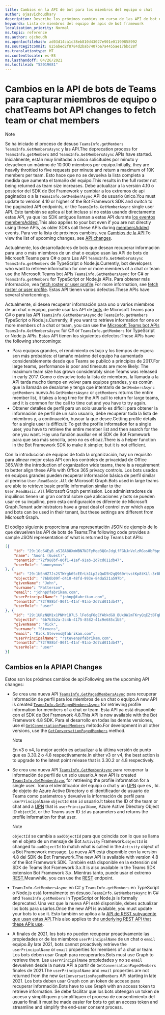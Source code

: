 ```yaml
---
title: Cambios en la API de bot para los miembros del equipo o chat
author: ojasvichoudhary
description: Describe los próximos cambios en curso de las API de bot usadas para recuperar miembros de equipos y chats
keywords: Lista de miembros del equipo de apis de bot framework
localization_priority: Normal
ms.topic: reference
ms.author: ojchoudh
ms.openlocfilehash: ad03d14ca1c38eb810d43027e901e01199858992
ms.sourcegitcommit: 825abed2f8784d2bab7407ba7a4455ae17bbd28f
ms.translationtype: MT
ms.contentlocale: es-ES
ms.lasthandoff: 04/26/2021
ms.locfileid: "52019681"
---
```

# <a name="teams-bot-api-changes-to-fetch-team-or-chat-members"></a><span data-ttu-id="7593e-104">Cambios en la API de bots de Teams para capturar miembros de equipo o chat</span><span class="sxs-lookup"><span data-stu-id="7593e-104">Teams bot API changes to fetch team or chat members</span></span>

>[!NOTE]
> <span data-ttu-id="7593e-105">Se ha iniciado el proceso de desuso `TeamsInfo.getMembers` `TeamsInfo.GetMembersAsync` y las API.</span><span class="sxs-lookup"><span data-stu-id="7593e-105">The deprecation process for `TeamsInfo.getMembers` and `TeamsInfo.GetMembersAsync` APIs have started.</span></span> <span data-ttu-id="7593e-106">Inicialmente, están muy limitadas a cinco solicitudes por minuto y devuelven un máximo de 10.000 miembros por equipo.</span><span class="sxs-lookup"><span data-stu-id="7593e-106">Initially, they are heavily throttled to five requests per minute and return a maximum of 10K members per team.</span></span> <span data-ttu-id="7593e-107">Esto hace que no se devuelva la lista completa a medida que aumenta el tamaño del equipo.</span><span class="sxs-lookup"><span data-stu-id="7593e-107">This results in the full roster not being returned as team size increases.</span></span>
> <span data-ttu-id="7593e-108">Debe actualizar a la versión 4.10 o posterior del SDK de Bot Framework y cambiar a los extremos de api paginados o a la `TeamsInfo.GetMemberAsync` API de usuario único.</span><span class="sxs-lookup"><span data-stu-id="7593e-108">You must update to version 4.10 or higher of the Bot Framework SDK and switch to the paginated API endpoints, or the `TeamsInfo.GetMemberAsync` single user API.</span></span> <span data-ttu-id="7593e-109">Esto también se aplica al bot incluso si no estás usando directamente estas API, ya que los SDK antiguos llaman a estas API durante [los eventos membersAdded.](../bots/how-to/conversations/subscribe-to-conversation-events.md#team-members-added)</span><span class="sxs-lookup"><span data-stu-id="7593e-109">This also applies to your bot even if you are not directly using these APIs, as older SDKs call these APIs during [membersAdded](../bots/how-to/conversations/subscribe-to-conversation-events.md#team-members-added) events.</span></span> <span data-ttu-id="7593e-110">Para ver la lista de próximos cambios, vea [Cambios de la API](team-chat-member-api-changes.md#api-changes).</span><span class="sxs-lookup"><span data-stu-id="7593e-110">To view the list of upcoming changes, see [API changes](team-chat-member-api-changes.md#api-changes).</span></span> 

<span data-ttu-id="7593e-111">Actualmente, los desarrolladores de bots que desean recuperar información para uno o más miembros de un chat o equipo usan las API de bots de Microsoft Teams para C# o para Las API `TeamsInfo.GetMembersAsync` `TeamsInfo.getMembers` de TypeScript o Node.js.</span><span class="sxs-lookup"><span data-stu-id="7593e-111">Currently, bot developers who want to retrieve information for one or more members of a chat or team use the Microsoft Teams bot APIs `TeamsInfo.GetMembersAsync` for C# or `TeamsInfo.getMembers` for TypeScript or Node.js APIs.</span></span> <span data-ttu-id="7593e-112">Para obtener más información, vea [fetch roster or user profile](../bots/how-to/get-teams-context.md#fetch-the-roster-or-user-profile).</span><span class="sxs-lookup"><span data-stu-id="7593e-112">For more information, see [fetch roster or user profile](../bots/how-to/get-teams-context.md#fetch-the-roster-or-user-profile).</span></span> <span data-ttu-id="7593e-113">Estas API tienen varios defectos.</span><span class="sxs-lookup"><span data-stu-id="7593e-113">These APIs have several shortcomings.</span></span>

<span data-ttu-id="7593e-114">Actualmente, si desea recuperar información para uno o varios miembros de un chat o equipo, puede usar las API de [bots](https://docs.microsoft.com/microsoftteams/platform/bots/how-to/get-teams-context?tabs=dotnet#fetch-the-roster-or-user-profile) de Microsoft Teams para C# o para las API `TeamsInfo.GetMembersAsync` de `TeamsInfo.getMembers` TypeScript o Node.js.</span><span class="sxs-lookup"><span data-stu-id="7593e-114">Currently, if you want to retrieve information for one or more members of a chat or team, you can use the [Microsoft Teams bot APIs](https://docs.microsoft.com/microsoftteams/platform/bots/how-to/get-teams-context?tabs=dotnet#fetch-the-roster-or-user-profile) `TeamsInfo.GetMembersAsync` for C# or `TeamsInfo.getMembers` for TypeScript or Node.js APIs.</span></span> <span data-ttu-id="7593e-115">Estas API tienen los siguientes defectos:</span><span class="sxs-lookup"><span data-stu-id="7593e-115">These APIs have the following shortcomings:</span></span>

* <span data-ttu-id="7593e-116">Para equipos grandes, el rendimiento es bajo y los tiempos de espera son más probables: el tamaño máximo del equipo ha aumentado considerablemente desde que Teams se publicó a principios de 2017.</span><span class="sxs-lookup"><span data-stu-id="7593e-116">For large teams, performance is poor and timeouts are more likely: The maximum team size has grown considerably since Teams was released in early 2017.</span></span> <span data-ttu-id="7593e-117">Como o devuelve toda la lista de miembros, la llamada a la API tarda mucho tiempo en volver para equipos grandes, y es común que la llamada se desalome y tenga que intentarlo de `GetMembersAsync` `getMembers` nuevo.</span><span class="sxs-lookup"><span data-stu-id="7593e-117">As `GetMembersAsync` or `getMembers` returns the entire member list, it takes a long time for the API call to return for large teams, and it is common for the call to time out and you have to try again.</span></span>
* <span data-ttu-id="7593e-118">Obtener detalles de perfil para un solo usuario es difícil: para obtener la información de perfil de un solo usuario, debe recuperar toda la lista de miembros y, a continuación, buscar la que desee.</span><span class="sxs-lookup"><span data-stu-id="7593e-118">Getting profile details for a single user is difficult: To get the profile information for a single user, you have to retrieve the entire member list and then search for the one you want.</span></span> <span data-ttu-id="7593e-119">Hay una función auxiliar en el SDK de Bot Framework para que sea más sencilla, pero no es eficaz.</span><span class="sxs-lookup"><span data-stu-id="7593e-119">There is a helper function in the Bot Framework SDK to make it simpler, but it is not efficient.</span></span>

<span data-ttu-id="7593e-120">Con la introducción de equipos de toda la organización, hay un requisito para alinear mejor estas API con los controles de privacidad de Office 365.</span><span class="sxs-lookup"><span data-stu-id="7593e-120">With the introduction of organization wide teams, there is a requirement to better align these APIs with Office 365 privacy controls.</span></span> <span data-ttu-id="7593e-121">Los bots usados en equipos grandes pueden recuperar información básica de perfil similar al permiso `User.ReadBasic.All` de Microsoft Graph.</span><span class="sxs-lookup"><span data-stu-id="7593e-121">Bots used in large teams are able to retrieve basic profile information similar to the `User.ReadBasic.All` Microsoft Graph permission.</span></span> <span data-ttu-id="7593e-122">Los administradores de inquilinos tienen un gran control sobre qué aplicaciones y bots se pueden usar en su inquilino, pero esta configuración es diferente de Microsoft Graph.</span><span class="sxs-lookup"><span data-stu-id="7593e-122">Tenant administrators have a great deal of control over which apps and bots can be used in their tenant, but these settings are different from Microsoft Graph.</span></span>

<span data-ttu-id="7593e-123">El código siguiente proporciona una representación JSON de ejemplo de lo que devuelven las API de bots de Teams:</span><span class="sxs-lookup"><span data-stu-id="7593e-123">The following code provides a sample JSON representation of what is returned by Teams bot APIs:</span></span>

```json
[{
    "id": "29:1GcS4EyB_oSI8A88XmWBN7NJFyMqe3QGnJdgLfFGkJnVelzRGos0bPbpsfJjcbAD22bmKc4GMbrY2g4JDrrA8vM06X1-cHHle4zOE6U4ttcc",
    "name": "Anon1 (Guest)",
    "tenantId":"72f988bf-86f1-41af-91ab-2d7cd011db47",
    "userRole": "anonymous"
}, {
    "id": "29:1bSnHZ7Js2STWrgk6ScEErLk1Lp2zQuD5H2qQ960rtvstKp8tKLl-3r8b6DoW0QxZimuTxk_kupZ1DBMpvIQQUAZL-PNj0EORDvRZXy8kvWk",
    "objectId": "76b0b09f-d410-48fd-993e-84da521a597b",
    "givenName": "John",
    "surname": "Patterson",
    "email": "johnp@fabrikam.com",
    "userPrincipalName": "johnp@fabrikam.com",
    "tenantId":"72f988bf-86f1-41af-91ab-2d7cd011db47",
    "userRole": "user"
}, {
    "id": "29:1URzNQM1x1PNMr1D7L5_lFe6qF6gEfAbkdG8_BUxOW2mTKryQqEZtBTqDt10-MghkzjYDuUj4KG6nvg5lFAyjOLiGJ4jzhb99WrnI7XKriCs",
    "objectId": "6b7b3b2a-2c4b-4175-8582-41c9e685c1b5",
    "givenName": "Rick",
    "surname": "Stevens",
    "email": "Rick.Stevens@fabrikam.com",
    "userPrincipalName": "rstevens@fabrikam.com",
    "tenantId":"72f988bf-86f1-41af-91ab-2d7cd011db47",
    "userRole": "user"
}]
```

## <a name="api-changes"></a><span data-ttu-id="7593e-124">Cambios en la API</span><span class="sxs-lookup"><span data-stu-id="7593e-124">API Changes</span></span>

<span data-ttu-id="7593e-125">Estos son los próximos cambios de api:</span><span class="sxs-lookup"><span data-stu-id="7593e-125">Following are the upcoming API changes:</span></span>

* <span data-ttu-id="7593e-126">Se crea una nueva API [`TeamsInfo.GetPagedMembersAsync`](https://docs.microsoft.com/microsoftteams/platform/bots/how-to/get-teams-context?tabs=dotnet#fetch-the-roster-or-user-profile) para recuperar información de perfil para los miembros de un chat o equipo.</span><span class="sxs-lookup"><span data-stu-id="7593e-126">A new API is created [`TeamsInfo.GetPagedMembersAsync`](https://docs.microsoft.com/microsoftteams/platform/bots/how-to/get-teams-context?tabs=dotnet#fetch-the-roster-or-user-profile) for retrieving profile information for members of a chat or team.</span></span> <span data-ttu-id="7593e-127">Esta API ya está disponible con el SDK de Bot Framework 4.8.</span><span class="sxs-lookup"><span data-stu-id="7593e-127">This API is now available with the Bot Framework 4.8 SDK.</span></span> <span data-ttu-id="7593e-128">Para el desarrollo en todas las demás versiones, use el [`GetConversationPagedMembers`](https://docs.microsoft.com/dotnet/api/microsoft.bot.connector.conversationsextensions.getconversationpagedmembersasync?view=botbuilder-dotnet-stable&preserve-view=true) método.</span><span class="sxs-lookup"><span data-stu-id="7593e-128">For development in all other versions, use the [`GetConversationPagedMembers`](https://docs.microsoft.com/dotnet/api/microsoft.bot.connector.conversationsextensions.getconversationpagedmembersasync?view=botbuilder-dotnet-stable&preserve-view=true) method.</span></span>

    > [!NOTE]
    > <span data-ttu-id="7593e-129">En v3 o v4, la mejor acción es actualizar a la última versión de punto que es 3.30.2 o 4.8 respectivamente.</span><span class="sxs-lookup"><span data-stu-id="7593e-129">In either v3 or v4, the best action is to upgrade to the latest point release that is 3.30.2 or 4.8 respectively.</span></span>

* <span data-ttu-id="7593e-130">Se crea una nueva API [`TeamsInfo.GetMemberAsync`](https://docs.microsoft.com/microsoftteams/platform/bots/how-to/get-teams-context?tabs=dotnet#get-single-member-details) para recuperar la información de perfil de un solo usuario.</span><span class="sxs-lookup"><span data-stu-id="7593e-130">A new API is created [`TeamsInfo.GetMemberAsync`](https://docs.microsoft.com/microsoftteams/platform/bots/how-to/get-teams-context?tabs=dotnet#get-single-member-details) for retrieving the profile information for a single user.</span></span> <span data-ttu-id="7593e-131">Toma el identificador del equipo o chat y un [UPN](https://docs.microsoft.com/windows/win32/ad/naming-properties#userprincipalname) que es , Id. de objeto de Azure Active Directory o el identificador de usuario de Teams como parámetros y devuelve la información de perfil para `userPrincipalName` `objectId` ese `id` usuario.</span><span class="sxs-lookup"><span data-stu-id="7593e-131">It takes the ID of the team or chat and a [UPN](https://docs.microsoft.com/windows/win32/ad/naming-properties#userprincipalname) that is `userPrincipalName`, Azure Active Directory Object ID `objectId`, or the Teams user ID `id` as parameters and returns the profile information for that user.</span></span>

    > [!NOTE]
    > <span data-ttu-id="7593e-132">`objectId` se cambia a `aadObjectId` para que coincida con lo que se llama en el objeto de un mensaje de Bot `Activity` Framework.</span><span class="sxs-lookup"><span data-stu-id="7593e-132">`objectId` is changed to `aadObjectId` to match what is called in the `Activity` object of a Bot Framework message.</span></span> <span data-ttu-id="7593e-133">La nueva API está disponible con la versión 4.8 del SDK de Bot Framework.</span><span class="sxs-lookup"><span data-stu-id="7593e-133">The new API is available with version 4.8 of the Bot Framework SDK.</span></span> <span data-ttu-id="7593e-134">También está disponible en la extensión del SDK de Teams Bot Framework 3.x.</span><span class="sxs-lookup"><span data-stu-id="7593e-134">It is also available in the Teams SDK extension Bot Framework 3.x.</span></span> <span data-ttu-id="7593e-135">Mientras tanto, puede usar el extremo [REST.](https://docs.microsoft.com/microsoftteams/platform/bots/how-to/get-teams-context?tabs=json#get-single-member-details)</span><span class="sxs-lookup"><span data-stu-id="7593e-135">Meanwhile, you can use the [REST](https://docs.microsoft.com/microsoftteams/platform/bots/how-to/get-teams-context?tabs=json#get-single-member-details) endpoint.</span></span>

* <span data-ttu-id="7593e-136">`TeamsInfo.GetMembersAsync` en C# y `TeamsInfo.getMembers` en TypeScript o Node.js está formalmente en desuso.</span><span class="sxs-lookup"><span data-stu-id="7593e-136">`TeamsInfo.GetMembersAsync` in C# and `TeamsInfo.getMembers` in TypeScript or Node.js is formally deprecated.</span></span> <span data-ttu-id="7593e-137">Una vez que la nueva API esté disponible, debes actualizar los bots para usarlos.</span><span class="sxs-lookup"><span data-stu-id="7593e-137">Once the new API is available, you must update your bots to use it.</span></span> <span data-ttu-id="7593e-138">Esto también se aplica a la [API de REST subyacente que usan estas API](https://docs.microsoft.com/microsoftteams/platform/bots/how-to/get-teams-context?tabs=json#tabpanel_CeZOj-G++Q_json).</span><span class="sxs-lookup"><span data-stu-id="7593e-138">This also applies to the [underlying REST API that these APIs use](https://docs.microsoft.com/microsoftteams/platform/bots/how-to/get-teams-context?tabs=json#tabpanel_CeZOj-G++Q_json).</span></span>
* <span data-ttu-id="7593e-139">A finales de 2021, los bots no pueden recuperar proactivamente las propiedades or de los miembros `userPrincipalName` de un chat o `email` equipo.</span><span class="sxs-lookup"><span data-stu-id="7593e-139">By late 2021, bots cannot proactively retrieve the `userPrincipalName` or `email` properties for members of a chat or team.</span></span> <span data-ttu-id="7593e-140">Los bots deben usar Graph para recuperarlos.</span><span class="sxs-lookup"><span data-stu-id="7593e-140">Bots must use Graph to retrieve them.</span></span> <span data-ttu-id="7593e-141">Las `userPrincipalName` propiedades y no se `email` devuelven desde la nueva API a partir de `GetConversationPagedMembers` finales de 2021.</span><span class="sxs-lookup"><span data-stu-id="7593e-141">The `userPrincipalName` and `email` properties are not returned from the new `GetConversationPagedMembers` API starting in late 2021.</span></span> <span data-ttu-id="7593e-142">Los bots deben usar Graph con un token de acceso para recuperar información.</span><span class="sxs-lookup"><span data-stu-id="7593e-142">Bots have to use Graph with an access token to retrieve information.</span></span> <span data-ttu-id="7593e-143">Se debe facilitar que los bots obtengan un token de acceso y simplifiquen y simplifiquen el proceso de consentimiento del usuario final.</span><span class="sxs-lookup"><span data-stu-id="7593e-143">It must be made easier for bots to get an access token and streamline and simplify the end-user consent process.</span></span>
